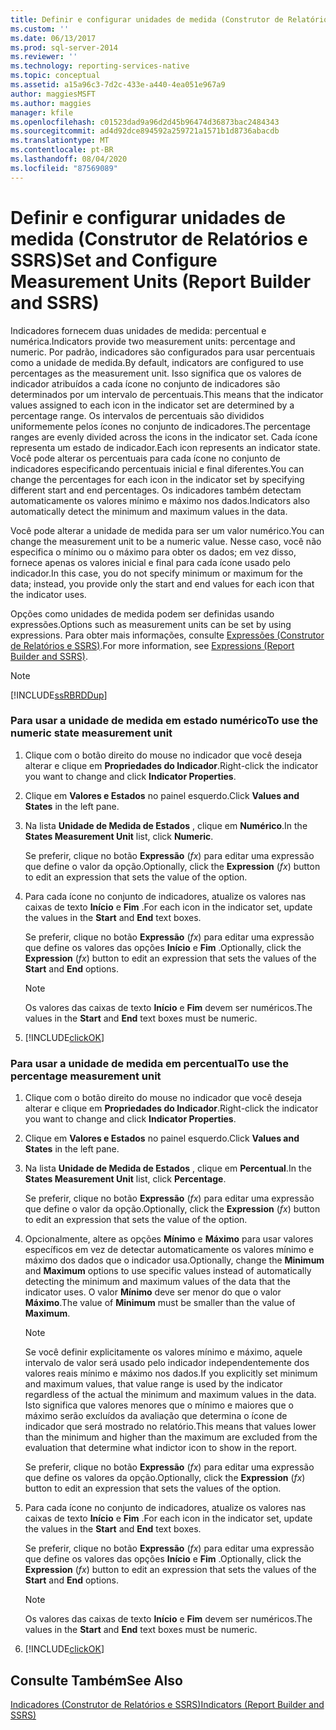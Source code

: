 ```yaml
---
title: Definir e configurar unidades de medida (Construtor de Relatórios e SSRS) | Microsoft Docs
ms.custom: ''
ms.date: 06/13/2017
ms.prod: sql-server-2014
ms.reviewer: ''
ms.technology: reporting-services-native
ms.topic: conceptual
ms.assetid: a15a96c3-7d2c-433e-a440-4ea051e967a9
author: maggiesMSFT
ms.author: maggies
manager: kfile
ms.openlocfilehash: c01523dad9a96d2d45b96474d36873bac2484343
ms.sourcegitcommit: ad4d92dce894592a259721a1571b1d8736abacdb
ms.translationtype: MT
ms.contentlocale: pt-BR
ms.lasthandoff: 08/04/2020
ms.locfileid: "87569089"
---
```

# <a name="set-and-configure-measurement-units-report-builder-and-ssrs"></a><span data-ttu-id="8bb90-102">Definir e configurar unidades de medida (Construtor de Relatórios e SSRS)</span><span class="sxs-lookup"><span data-stu-id="8bb90-102">Set and Configure Measurement Units (Report Builder and SSRS)</span></span>
  <span data-ttu-id="8bb90-103">Indicadores fornecem duas unidades de medida: percentual e numérica.</span><span class="sxs-lookup"><span data-stu-id="8bb90-103">Indicators provide two measurement units: percentage and numeric.</span></span> <span data-ttu-id="8bb90-104">Por padrão, indicadores são configurados para usar percentuais como a unidade de medida.</span><span class="sxs-lookup"><span data-stu-id="8bb90-104">By default, indicators are configured to use percentages as the measurement unit.</span></span> <span data-ttu-id="8bb90-105">Isso significa que os valores de indicador atribuídos a cada ícone no conjunto de indicadores são determinados por um intervalo de percentuais.</span><span class="sxs-lookup"><span data-stu-id="8bb90-105">This means that the indicator values assigned to each icon in the indicator set are determined by a percentage range.</span></span> <span data-ttu-id="8bb90-106">Os intervalos de percentuais são divididos uniformemente pelos ícones no conjunto de indicadores.</span><span class="sxs-lookup"><span data-stu-id="8bb90-106">The percentage ranges are evenly divided across the icons in the indicator set.</span></span> <span data-ttu-id="8bb90-107">Cada ícone representa um estado de indicador.</span><span class="sxs-lookup"><span data-stu-id="8bb90-107">Each icon represents an indicator state.</span></span> <span data-ttu-id="8bb90-108">Você pode alterar os percentuais para cada ícone no conjunto de indicadores especificando percentuais inicial e final diferentes.</span><span class="sxs-lookup"><span data-stu-id="8bb90-108">You can change the percentages for each icon in the indicator set by specifying different start and end percentages.</span></span> <span data-ttu-id="8bb90-109">Os indicadores também detectam automaticamente os valores mínimo e máximo nos dados.</span><span class="sxs-lookup"><span data-stu-id="8bb90-109">Indicators also automatically detect the minimum and maximum values in the data.</span></span>  
  
 <span data-ttu-id="8bb90-110">Você pode alterar a unidade de medida para ser um valor numérico.</span><span class="sxs-lookup"><span data-stu-id="8bb90-110">You can change the measurement unit to be a numeric value.</span></span> <span data-ttu-id="8bb90-111">Nesse caso, você não especifica o mínimo ou o máximo para obter os dados; em vez disso, fornece apenas os valores inicial e final para cada ícone usado pelo indicador.</span><span class="sxs-lookup"><span data-stu-id="8bb90-111">In this case, you do not specify minimum or maximum for the data; instead, you provide only the start and end values for each icon that the indicator uses.</span></span>  
  
 <span data-ttu-id="8bb90-112">Opções como unidades de medida podem ser definidas usando expressões.</span><span class="sxs-lookup"><span data-stu-id="8bb90-112">Options such as measurement units can be set by using expressions.</span></span> <span data-ttu-id="8bb90-113">Para obter mais informações, consulte [Expressões &#40;Construtor de Relatórios e SSRS&#41;](expressions-report-builder-and-ssrs.md).</span><span class="sxs-lookup"><span data-stu-id="8bb90-113">For more information, see [Expressions &#40;Report Builder and SSRS&#41;](expressions-report-builder-and-ssrs.md).</span></span>  
  
> [!NOTE]  
>  [!INCLUDE[ssRBRDDup](../../includes/ssrbrddup-md.md)]  
  
### <a name="to-use-the-numeric-state-measurement-unit"></a><span data-ttu-id="8bb90-114">Para usar a unidade de medida em estado numérico</span><span class="sxs-lookup"><span data-stu-id="8bb90-114">To use the numeric state measurement unit</span></span>  
  
1.  <span data-ttu-id="8bb90-115">Clique com o botão direito do mouse no indicador que você deseja alterar e clique em **Propriedades do Indicador**.</span><span class="sxs-lookup"><span data-stu-id="8bb90-115">Right-click the indicator you want to change and click **Indicator Properties**.</span></span>  
  
2.  <span data-ttu-id="8bb90-116">Clique em **Valores e Estados** no painel esquerdo.</span><span class="sxs-lookup"><span data-stu-id="8bb90-116">Click **Values and States** in the left pane.</span></span>  
  
3.  <span data-ttu-id="8bb90-117">Na lista **Unidade de Medida de Estados** , clique em **Numérico**.</span><span class="sxs-lookup"><span data-stu-id="8bb90-117">In the **States Measurement Unit** list, click **Numeric**.</span></span>  
  
     <span data-ttu-id="8bb90-118">Se preferir, clique no botão **Expressão** (*fx*) para editar uma expressão que define o valor da opção.</span><span class="sxs-lookup"><span data-stu-id="8bb90-118">Optionally, click the **Expression** (*fx*) button to edit an expression that sets the value of the option.</span></span>  
  
4.  <span data-ttu-id="8bb90-119">Para cada ícone no conjunto de indicadores, atualize os valores nas caixas de texto **Início** e **Fim** .</span><span class="sxs-lookup"><span data-stu-id="8bb90-119">For each icon in the indicator set, update the values in the **Start** and **End** text boxes.</span></span>  
  
     <span data-ttu-id="8bb90-120">Se preferir, clique no botão **Expressão** (*fx*) para editar uma expressão que define os valores das opções **Início** e **Fim** .</span><span class="sxs-lookup"><span data-stu-id="8bb90-120">Optionally, click the **Expression** (*fx*) button to edit an expression that sets the values of the **Start** and **End** options.</span></span>  
  
    > [!NOTE]  
    >  <span data-ttu-id="8bb90-121">Os valores das caixas de texto **Início** e **Fim** devem ser numéricos.</span><span class="sxs-lookup"><span data-stu-id="8bb90-121">The values in the **Start** and **End** text boxes must be numeric.</span></span>  
  
5.  [!INCLUDE[clickOK](../../includes/clickok-md.md)]  
  
### <a name="to-use-the-percentage-measurement-unit"></a><span data-ttu-id="8bb90-122">Para usar a unidade de medida em percentual</span><span class="sxs-lookup"><span data-stu-id="8bb90-122">To use the percentage measurement unit</span></span>  
  
1.  <span data-ttu-id="8bb90-123">Clique com o botão direito do mouse no indicador que você deseja alterar e clique em **Propriedades do Indicador**.</span><span class="sxs-lookup"><span data-stu-id="8bb90-123">Right-click the indicator you want to change and click **Indicator Properties**.</span></span>  
  
2.  <span data-ttu-id="8bb90-124">Clique em **Valores e Estados** no painel esquerdo.</span><span class="sxs-lookup"><span data-stu-id="8bb90-124">Click **Values and States** in the left pane.</span></span>  
  
3.  <span data-ttu-id="8bb90-125">Na lista **Unidade de Medida de Estados** , clique em **Percentual**.</span><span class="sxs-lookup"><span data-stu-id="8bb90-125">In the **States Measurement Unit** list, click **Percentage**.</span></span>  
  
     <span data-ttu-id="8bb90-126">Se preferir, clique no botão **Expressão** (*fx*) para editar uma expressão que define o valor da opção.</span><span class="sxs-lookup"><span data-stu-id="8bb90-126">Optionally, click the **Expression** (*fx*) button to edit an expression that sets the value of the option.</span></span>  
  
4.  <span data-ttu-id="8bb90-127">Opcionalmente, altere as opções **Mínimo** e **Máximo** para usar valores específicos em vez de detectar automaticamente os valores mínimo e máximo dos dados que o indicador usa.</span><span class="sxs-lookup"><span data-stu-id="8bb90-127">Optionally, change the **Minimum** and **Maximum** options to use specific values instead of automatically detecting the minimum and maximum values of the data that the indicator uses.</span></span> <span data-ttu-id="8bb90-128">O valor **Mínimo** deve ser menor do que o valor **Máximo**.</span><span class="sxs-lookup"><span data-stu-id="8bb90-128">The value of **Minimum** must be smaller than the value of **Maximum**.</span></span>  
  
    > [!NOTE]  
    >  <span data-ttu-id="8bb90-129">Se você definir explicitamente os valores mínimo e máximo, aquele intervalo de valor será usado pelo indicador independentemente dos valores reais mínimo e máximo nos dados.</span><span class="sxs-lookup"><span data-stu-id="8bb90-129">If you explicitly set minimum and maximum values, that value range is used by the indicator regardless of the actual the minimum and maximum values in the data.</span></span> <span data-ttu-id="8bb90-130">Isto significa que valores menores que o mínimo e maiores que o máximo serão excluídos da avaliação que determina o ícone de indicador que será mostrado no relatório.</span><span class="sxs-lookup"><span data-stu-id="8bb90-130">This means that values lower than the minimum and higher than the maximum are excluded from the evaluation that determine what indictor icon to show in the report.</span></span>  
  
     <span data-ttu-id="8bb90-131">Se preferir, clique no botão **Expressão** (*fx*) para editar uma expressão que define os valores da opção.</span><span class="sxs-lookup"><span data-stu-id="8bb90-131">Optionally, click the **Expression** (*fx*) button to edit an expression that sets the values of the option.</span></span>  
  
5.  <span data-ttu-id="8bb90-132">Para cada ícone no conjunto de indicadores, atualize os valores nas caixas de texto **Início** e **Fim** .</span><span class="sxs-lookup"><span data-stu-id="8bb90-132">For each icon in the indicator set, update the values in the **Start** and **End** text boxes.</span></span>  
  
     <span data-ttu-id="8bb90-133">Se preferir, clique no botão **Expressão** (*fx*) para editar uma expressão que define os valores das opções **Início** e **Fim** .</span><span class="sxs-lookup"><span data-stu-id="8bb90-133">Optionally, click the **Expression** (*fx*) button to edit an expression that sets the values of the **Start** and **End** options.</span></span>  
  
    > [!NOTE]  
    >  <span data-ttu-id="8bb90-134">Os valores das caixas de texto **Início** e **Fim** devem ser numéricos.</span><span class="sxs-lookup"><span data-stu-id="8bb90-134">The values in the **Start** and **End** text boxes must be numeric.</span></span>  
  
6.  [!INCLUDE[clickOK](../../includes/clickok-md.md)]  
  
## <a name="see-also"></a><span data-ttu-id="8bb90-135">Consulte Também</span><span class="sxs-lookup"><span data-stu-id="8bb90-135">See Also</span></span>  
 [<span data-ttu-id="8bb90-136">Indicadores &#40;Construtor de Relatórios e SSRS&#41;</span><span class="sxs-lookup"><span data-stu-id="8bb90-136">Indicators &#40;Report Builder and SSRS&#41;</span></span>](indicators-report-builder-and-ssrs.md)  
  
  
